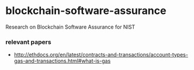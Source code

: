 # blockchain-software-assurance
Research on Blockchain Software Assurance for NIST

### relevant papers
* http://ethdocs.org/en/latest/contracts-and-transactions/account-types-gas-and-transactions.html#what-is-gas
